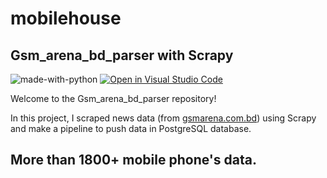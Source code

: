 # mobilehouse
## Gsm_arena_bd_parser with Scrapy


</hr>

![made-with-python](https://img.shields.io/badge/Made%20with-Python-1f425f.svg)
[![Open in Visual Studio Code](https://img.shields.io/static/v1?logo=visualstudiocode&label=&message=Open%20in%20Visual%20Studio%20Code&labelColor=2c2c32&color=007acc&logoColor=007acc)](https://github.dev/Nayemjaman/mobilehouse)

</hr>

Welcome to the Gsm_arena_bd_parser repository!

In this project, I scraped news data (from [gsmarena.com.bd](https://www.gsmarena.com.bd/)) using Scrapy and make a pipeline to push data in PostgreSQL database.


## More than 1800+ mobile phone's data.
